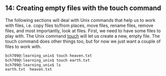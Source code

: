 ## 14: Creating empty files with the touch command

The following sections will deal with Unix commands that help us to work with files, i.e. copy files to/from places, move files, rename files, remove files, and most importantly, look at files. First, we need to have some files to play with. The Unix command [touch][] will let us create a new, empty file. The touch command does other things too, but for now we just want a couple of files to work with.

```bash
bch709@:learning_unix$ touch heaven.txt
bch709@:learning_unix$ touch earth.txt
bch709@:learning_unix$ ls
earth.txt  heaven.txt
```

[touch]: http://en.wikipedia.org/wiki/Command_line_completion
